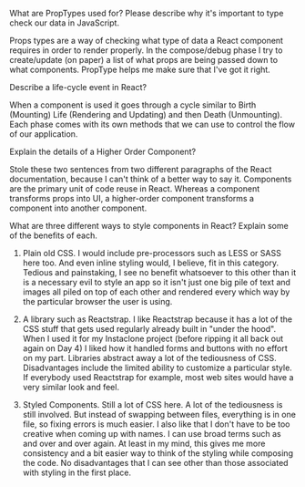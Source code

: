 What are PropTypes used for? Please describe why it's important to type check our data in JavaScript.

Props types are a way of checking what type of data a React component requires in order to render properly. In the compose/debug phase I try to create/update (on paper) a list of what props are being passed down to what components. PropType helps me make sure that I've got it right.




 Describe a life-cycle event in React?

 When a component is used it goes through a cycle similar to Birth (Mounting) Life (Rendering and Updating) and then Death (Unmounting). Each phase comes with its own methods that we can use to control the flow of our application.




 Explain the details of a Higher Order Component?

 Stole these two sentences from two different paragraphs of the React documentation, because I can't think of a better way to say it. Components are the primary unit of code reuse in React. Whereas a component transforms props into UI, a higher-order component transforms a component into another component.




 What are three different ways to style components in React? Explain some of the benefits of each.

 1) Plain old CSS. I would include pre-processors such as LESS or SASS here too. And even inline styling would, I believe, fit in this category. Tedious and painstaking, I see no benefit whatsoever to this other than it is a necessary evil to style an app so it isn't just one big pile of text and images all piled on top of each other and rendered every which way by the particular browser the user is using.

 2) A library such as Reactstrap. I like Reactstrap because it has a lot of the CSS stuff that gets used regularly already built in "under the hood". When I used it for my Instaclone project (before ripping it all back out again on Day 4) I liked how it handled forms and buttons with no effort on my part. Libraries abstract away a lot of the tediousness of CSS. Disadvantages include the limited ability to customize a particular style. If everybody used Reactstrap for example, most web sites would have a very similar look and feel.

 3) Styled Components. Still a lot of CSS here. A lot of the tediousness is still involved. But instead of swapping between files, everything is in one file, so fixing errors is much easier. I also like that I don't have to be too creative when coming up with names. I can use broad terms such as <Container> and <Wrapper> over and over again. At least in my mind, this gives me more consistency and a bit easier way to think of the styling while composing the code. No disadvantages that I can see other than those associated with styling in the first place.